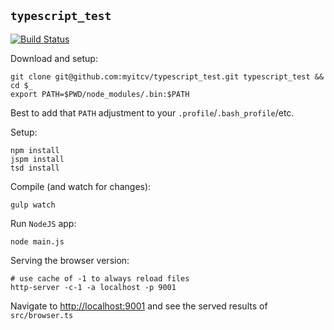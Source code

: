 ## `typescript_test`

[![Build Status](https://travis-ci.org/myitcv/typescript_test.svg?branch=master)](https://travis-ci.org/myitcv/typescript_test)

Download and setup:

```
git clone git@github.com:myitcv/typescript_test.git typescript_test && cd $_
export PATH=$PWD/node_modules/.bin:$PATH
```

Best to add that `PATH` adjustment to your `.profile`/`.bash_profile`/etc.

Setup:

```
npm install
jspm install
tsd install
```

Compile (and watch for changes):

```
gulp watch
```

Run `NodeJS` app:

```
node main.js
```

Serving the browser version:

```
# use cache of -1 to always reload files
http-server -c-1 -a localhost -p 9001
```

Navigate to [http://localhost:9001](http://localhost:9001) and see the served results of `src/browser.ts`
